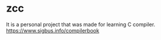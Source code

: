 # zcc

It is a personal project that was made for learning C compiler.
https://www.sigbus.info/compilerbook
